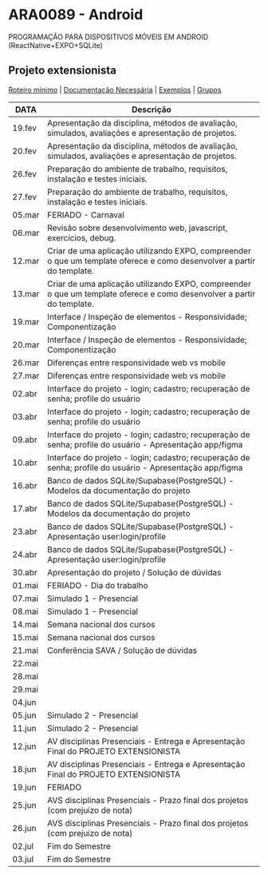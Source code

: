 # ARA0089 - Android
PROGRAMAÇÃO PARA DISPOSITIVOS MÓVEIS EM ANDROID
(ReactNative+EXPO+SQLite)

## Projeto extensionista

[Roteiro mínimo](https://github.com/profturatti/android/blob/main/roteiroMinimo.md) | 
[Documentação Necessária](https://github.com/profturatti/android/tree/main/documentos) | 
[Exemplos](https://github.com/profturatti/android/tree/main/exemplos) |
[Grupos]()

|  DATA  | Descrição
|--------|--------
| 19.fev | Apresentação da disciplina, métodos de avaliação, simulados, avaliações e apresentação de projetos.
| 20.fev | Apresentação da disciplina, métodos de avaliação, simulados, avaliações e apresentação de projetos.
| 26.fev | Preparação do ambiente de trabalho, requisitos, instalação e testes iniciais.
| 27.fev | Preparação do ambiente de trabalho, requisitos, instalação e testes iniciais.
| 05.mar | FERIADO - Carnaval
| 06.mar | Revisão sobre desenvolvimento web, javascript, exercícios, debug.
| 12.mar | Criar de uma aplicação utilizando EXPO, compreender o que um template oferece e como desenvolver a partir do template.
| 13.mar | Criar de uma aplicação utilizando EXPO, compreender o que um template oferece e como desenvolver a partir do template.
| 19.mar | Interface / Inspeção de elementos - Responsividade; Componentização
| 20.mar | Interface / Inspeção de elementos - Responsividade; Componentização
| 26.mar | Diferenças entre responsividade web vs mobile
| 27.mar | Diferenças entre responsividade web vs mobile
| 02.abr | Interface do projeto - login; cadastro; recuperação de senha; profile do usuário
| 03.abr | Interface do projeto - login; cadastro; recuperação de senha; profile do usuário
| 09.abr | Interface do projeto - login; cadastro; recuperação de senha; profile do usuário - Apresentação app/figma
| 10.abr | Interface do projeto - login; cadastro; recuperação de senha; profile do usuário - Apresentação app/figma
| 16.abr | Banco de dados SQLite/Supabase(PostgreSQL) - Modelos da documentação do projeto
| 17.abr | Banco de dados SQLite/Supabase(PostgreSQL) - Modelos da documentação do projeto
| 23.abr | Banco de dados SQLite/Supabase(PostgreSQL) - Apresentação user:login/profile
| 24.abr | Banco de dados SQLite/Supabase(PostgreSQL) - Apresentação user:login/profile
| 30.abr | Apresentação do projeto / Solução de dúvidas
| 01.mai | FERIADO - Dia do trabalho
| 07.mai | Simulado 1 - Presencial
| 08.mai | Simulado 1 - Presencial
| 14.mai | Semana nacional dos cursos
| 15.mai | Semana nacional dos cursos
| 21.mai | Conferência SAVA / Solução de dúvidas
| 22.mai |
| 28.mai |
| 29.mai |
| 04.jun |
| 05.jun | Simulado 2 - Presencial
| 11.jun | Simulado 2 - Presencial
| 12.jun | AV disciplinas Presenciais - Entrega e Apresentação Final do PROJETO EXTENSIONISTA
| 18.jun | AV disciplinas Presenciais - Entrega e Apresentação Final do PROJETO EXTENSIONISTA
| 19.jun | FERIADO
| 25.jun | AVS disciplinas Presenciais - Prazo final dos projetos (com prejuízo de nota)
| 26.jun | AVS disciplinas Presenciais - Prazo final dos projetos (com prejuízo de nota)
| 02.jul | Fim do Semestre
| 03.jul | Fim do Semestre

